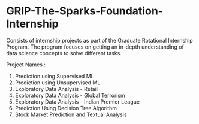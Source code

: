# GRIP-The-Sparks-Foundation-Internship

Consists of internship projects as part of the Graduate Rotational Internship Program. The program focuses on getting an in-depth understanding of data science concepts to solve different tasks.    

Project Names : 
1. Prediction using Supervised ML
2. Prediction using Unsupervised ML
3. Exploratory Data Analysis - Retail
4. Exploratory Data Analysis - Global Terrorism
5. Exploratory Data Analysis - Indian Premier League
6. Prediction Using Decision Tree Algorithm
7. Stock Market Prediction and Textual Analysis

